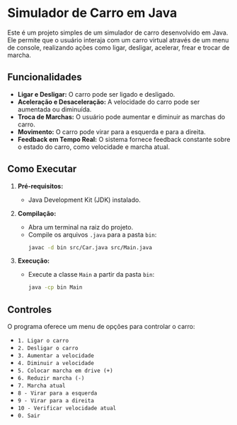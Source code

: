 # Simulador de Carro em Java

Este é um projeto simples de um simulador de carro desenvolvido em Java. Ele permite que o usuário interaja com um carro virtual através de um menu de console, realizando ações como ligar, desligar, acelerar, frear e trocar de marcha.

## Funcionalidades

*   **Ligar e Desligar:** O carro pode ser ligado e desligado.
*   **Aceleração e Desaceleração:** A velocidade do carro pode ser aumentada ou diminuída.
*   **Troca de Marchas:** O usuário pode aumentar e diminuir as marchas do carro.
*   **Movimento:** O carro pode virar para a esquerda e para a direita.
*   **Feedback em Tempo Real:** O sistema fornece feedback constante sobre o estado do carro, como velocidade e marcha atual.

## Como Executar

1.  **Pré-requisitos:**
    *   Java Development Kit (JDK) instalado.

2.  **Compilação:**
    *   Abra um terminal na raiz do projeto.
    *   Compile os arquivos `.java` para a pasta `bin`:
        ```bash
        javac -d bin src/Car.java src/Main.java
        ```

3.  **Execução:**
    *   Execute a classe `Main` a partir da pasta `bin`:
        ```bash
        java -cp bin Main
        ```

## Controles

O programa oferece um menu de opções para controlar o carro:

*   `1. Ligar o carro`
*   `2. Desligar o carro`
*   `3. Aumentar a velocidade`
*   `4. Diminuir a velocidade`
*   `5. Colocar marcha em drive (+)`
*   `6. Reduzir marcha (-)`
*   `7. Marcha atual`
*   `8 - Virar para a esquerda`
*   `9 - Virar para a direita`
*   `10 - Verificar velocidade atual`
*   `0. Sair`
